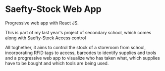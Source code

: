 # Saefty-Stock Web App
Progressive web app with React JS.

This is part of my last year's project of secondary school, which comes along with Saefty-Stock Access control

All toghether, it aims to control the stock of a storeroom from school, incorporating RFID tags to access, barcodes to identify supplies and tools and a progressive web app to visualize who has taken what, which supplies have to be bought and which tools are being used.

